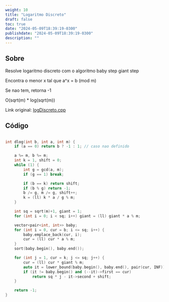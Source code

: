 ```yaml
---
weight: 10
title: "Logaritmo Discreto"
draft: false
toc: true
date: "2024-05-09T18:39:19-0300"
publishdate: "2024-05-09T18:39:19-0300"
description: ""
---
```


## Sobre
 Resolve logaritmo discreto com o algoritmo baby step giant step

 Encontra o menor x tal que a^x = b (mod m)

 Se nao tem, retorna -1



 O(sqrt(m) * log(sqrt(m))

Link original: [logDiscreto.cpp](https://github.com/brunomaletta/Biblioteca/tree/master/Codigo/Matematica/logDiscreto.cpp)

## Código
```cpp

int dlog(int b, int a, int m) {
	if (a == 0) return b ? -1 : 1; // caso nao definido

	a %= m, b %= m;
	int k = 1, shift = 0;
	while (1) {
		int g = gcd(a, m);
		if (g == 1) break;

		if (b == k) return shift;
		if (b % g) return -1;
		b /= g, m /= g, shift++;
		k = (ll) k * a / g % m;
	}

	int sq = sqrt(m)+1, giant = 1;
	for (int i = 0; i < sq; i++) giant = (ll) giant * a % m;

	vector<pair<int, int>> baby;
	for (int i = 0, cur = b; i <= sq; i++) {
		baby.emplace_back(cur, i);
		cur = (ll) cur * a % m;
	}
	sort(baby.begin(), baby.end());

	for (int j = 1, cur = k; j <= sq; j++) {
		cur = (ll) cur * giant % m;
		auto it = lower_bound(baby.begin(), baby.end(), pair(cur, INF));
		if (it != baby.begin() and (--it)->first == cur)
			return sq * j - it->second + shift;
	}

	return -1;
}
```
